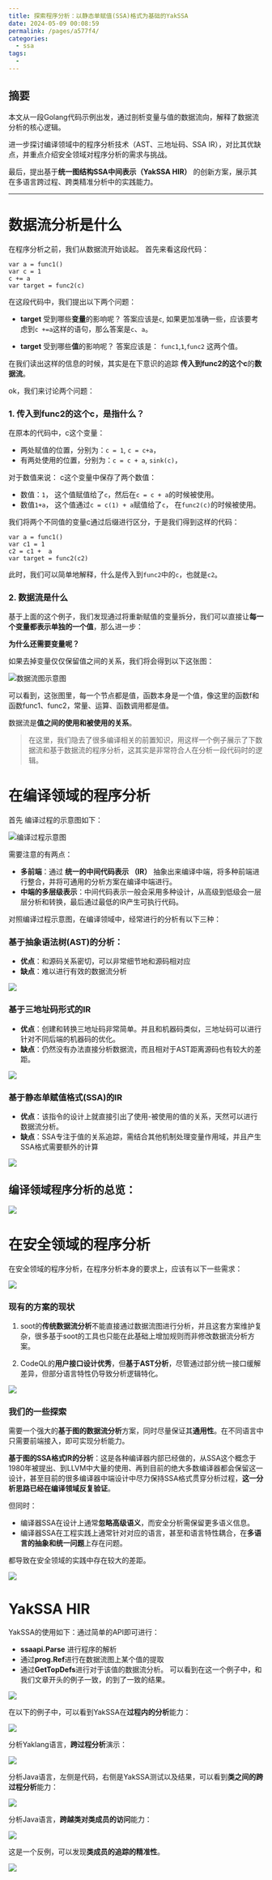 ```yaml
---
title: 探索程序分析：以静态单赋值(SSA)格式为基础的YakSSA
date: 2024-05-09 00:08:59
permalink: /pages/a577f4/
categories:
  - ssa
tags:
  - 
---
```

## 摘要

本文从一段Golang代码示例出发，通过剖析变量与值的数据流向，解释了数据流分析的核心逻辑。

进一步探讨编译领域中的程序分析技术（AST、三地址码、SSA IR），对比其优缺点，并重点介绍安全领域对程序分析的需求与挑战。

最后，提出基于**统一图结构SSA中间表示（YakSSA HIR）** 的创新方案，展示其在多语言跨过程、跨类精准分析中的实践能力。


------- 
# 数据流分析是什么
在程序分析之前，我们从数据流开始谈起。
首先来看这段代码： 
```golang 
var a = func1()
var c = 1
c += a
var target = func2(c)
```

在这段代码中，我们提出以下两个问题：

- **target** 受到哪些**变量**的影响呢？
答案应该是`c`, 如果更加准确一些，应该要考虑到`c +=a`这样的语句，那么答案是`c`、`a`。

- **target** 受到哪些**值**的影响呢？
答案应该是： `func1`,`1`,`func2`  这两个值。

在我们读出这样的信息的时候，其实是在下意识的追踪 **传入到func2的这个c**的**数据流**。

ok，我们来讨论两个问题：

### 1. **传入到func2的这个c**，是指什么？

在原本的代码中，c这个变量： 
- 两处赋值的位置，分别为：`c = 1`, `c = c+a`， 
- 有两处使用的位置，分别为：`c = c + a`, `sink(c)`，

对于数值来说： c这个变量中保存了两个数值： 

- 数值：`1`， 这个值赋值给了`c`，然后在`c = c + a`的时候被使用。
- 数值`1+a`， 这个值通过`c = c(1) + a`赋值给了`c`， 在`func2(c)`的时候被使用。

我们将两个不同值的变量c通过后缀进行区分，于是我们得到这样的代码： 
```golang
var a = func1()
var c1 = 1
c2 = c1 +  a
var target = func2(c2)
```
此时，我们可以简单地解释，什么是传入到`func2`中的`c`，也就是`c2`。

### 2. **数据流**是什么

基于上面的这个例子，我们发现通过将重新赋值的变量拆分，我们可以直接让**每一个变量都表示单独的一个值**，那么进一步： 

**为什么还需要变量呢？**

如果去掉变量仅仅保留值之间的关系，我们将会得到以下这张图： 

![数据流图示意图](https://fastly.jsdelivr.net/gh/bucketio/img4@main/2025/03/17/1742222984546-9693a3b3-d227-41c4-89b1-475fa0ec1dca.png)


可以看到，这张图里，每一个节点都是值，函数本身是一个值，像这里的函数f和函数func1、func2，常量、运算、函数调用都是值。

数据流是**值之间的使用和被使用的关系**。

> 在这里，我们隐去了很多编译相关的前置知识，用这样一个例子展示了下数据流和基于数据流的程序分析，这其实是非常符合人在分析一段代码时的逻辑。

# 在编译领域的程序分析
首先 编译过程的示意图如下：

![编译过程示意图](https://fastly.jsdelivr.net/gh/bucketio/img11@main/2025/03/17/1742223265578-9ada96e6-c41f-4bec-9508-3db24b641672.png)

需要注意的有两点：
- **多前端**：通过 **统一的中间代码表示 （IR）** 抽象出来编译中端，将多种前端进行整合，并将可通用的分析方案在编译中端进行。
- **中端的多层级表示**：中间代码表示一般会采用多种设计，从高级到低级会一层层分析和转换，最后通过最低的IR产生可执行代码。

对照编译过程示意图，在编译领域中，经常进行的分析有以下三种： 

### 基于抽象语法树(AST)的分析： 
  - **优点**：和源码关系密切，可以非常细节地和源码相对应
  - **缺点**：难以进行有效的数据流分析

![](https://fastly.jsdelivr.net/gh/bucketio/img6@main/2025/03/17/1742223377981-bbd9911e-0236-45f3-acc8-13f5dda9fa16.png)


### 基于三地址码形式的IR
  - **优点**：创建和转换三地址码非常简单。并且和机器码类似，三地址码可以进行针对不同后端的机器码的优化。
  - **缺点**：仍然没有办法直接分析数据流，而且相对于AST距离源码也有较大的差距。

![](https://fastly.jsdelivr.net/gh/bucketio/img0@main/2025/03/17/1742223418096-3e8b2dca-9a03-4d42-89f2-a4ae73550a3f.png)


### 基于静态单赋值格式(SSA)的IR
  - **优点**：该指令的设计上就直接引出了使用-被使用的值的关系，天然可以进行数据流分析。
  - **缺点**：SSA专注于值的关系追踪，需结合其他机制处理变量作用域，并且产生SSA格式需要额外的计算

![](https://fastly.jsdelivr.net/gh/bucketio/img10@main/2025/03/17/1742223427624-5d69551f-9c90-4f5f-9caf-e4b1bb9d84bd.png)


## 编译领域程序分析的总览：


![](https://fastly.jsdelivr.net/gh/bucketio/img8@main/2025/03/17/1742223482595-99cb2b76-f859-45de-a847-eb7080f62a49.png)


# 在安全领域的程序分析

在安全领域的程序分析，在程序分析本身的要求上，应该有以下一些需求：

![](https://fastly.jsdelivr.net/gh/bucketio/img12@main/2025/03/17/1742223498786-12c394ff-fda4-49ad-bf11-06af236d4eb3.png)


### 现有的方案的现状

1. soot的**传统数据流分析**不能直接通过数据流图进行分析，并且这套方案维护复杂，很多基于soot的工具也只能在此基础上增加规则而非修改数据流分析方案。

2. CodeQL的**用户接口设计优秀**，但**基于AST分析**，尽管通过部分统一接口缓解差异，但部分语言特性仍导致分析逻辑特化。


![](https://fastly.jsdelivr.net/gh/bucketio/img11@main/2025/03/17/1742223519896-6accafac-e588-488d-a523-4ad9c2254643.png)


### 我们的一些探索

需要一个强大的**基于图的数据流分析**方案，同时尽量保证其**通用性**。在不同语言中只需要前端接入，即可实现分析能力。

**基于图的SSA格式IR的分析**：这是各种编译器内部已经做的，从SSA这个概念于1980年被提出、到LLVM中大量的使用、再到目前的绝大多数编译器都会保留这一设计，甚至目前的很多编译器中端设计中尽力保持SSA格式贯穿分析过程，**这一分析思路已经在编译领域反复验证**。

但同时：
* 编译器SSA在设计上通常**忽略高级语义**，而安全分析需保留更多语义信息。
* 编译器SSA在工程实践上通常针对对应的语言，甚至和语言特性耦合，在**多语言的抽象和统一问题**上存在问题。

都导致在安全领域的实践中存在较大的差距。


![](https://fastly.jsdelivr.net/gh/bucketio/img2@main/2025/03/17/1742223609744-055e20b6-7fba-4dbe-921c-cc34df77817a.png)



# YakSSA HIR
YakSSA的使用如下：通过简单的API即可进行：
- **ssaapi.Parse** 进行程序的解析
- 通过**prog.Ref**进行在数据流图上某个值的提取
- 通过**GetTopDefs**进行对于该值的数据流分析。
可以看到在这一个例子中，和我们文章开头的例子一致，的到了一致的结果。


![](https://fastly.jsdelivr.net/gh/bucketio/img15@main/2025/03/17/1742223719208-0b732950-6e33-4896-b960-bf1bbac8c596.png)


在以下的例子中，可以看到YakSSA在**过程内的分析**能力：


![](https://fastly.jsdelivr.net/gh/bucketio/img8@main/2025/03/17/1742223751723-99b0afc5-ee30-4888-956f-2c71746ec724.png)


分析Yaklang语言，**跨过程分析**演示：


![](https://fastly.jsdelivr.net/gh/bucketio/img16@main/2025/03/17/1742223766303-89e3c052-0125-4e7b-8d56-7f8c09d48457.png)


分析Java语言，左侧是代码，右侧是YakSSA测试以及结果，可以看到**类之间的跨过程分析**能力：


![](https://fastly.jsdelivr.net/gh/bucketio/img19@main/2025/03/17/1742223774461-bab2dd63-baa1-4e76-9f85-dfadc59d4949.png)


分析Java语言，**跨越类对类成员的访问**能力：


![](https://fastly.jsdelivr.net/gh/bucketio/img16@main/2025/03/17/1742223790743-7728e3f7-23af-4abd-ba55-0f0c4c81a9b4.png)


这是一个反例，可以发现**类成员的追踪的精准性**。


![](https://fastly.jsdelivr.net/gh/bucketio/img5@main/2025/03/17/1742223798688-4ee29d97-188e-4fe7-9422-844aed2a09b1.png)




